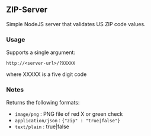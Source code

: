 ## ZIP-Server

Simple NodeJS server that validates US ZIP code values.

### Usage
Supports a single argument:

`http://<server-url>/?XXXXX`

where XXXXX is a five digit code

### Notes
Returns the following formats:

* `image/png` : PNG file of red X or green check
* `application/json` : `{"zip" : "true|false"}`
* `text/plain` : true|false


